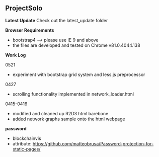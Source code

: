 ## ProjectSolo

**Latest Update**
Check out the latest_update folder

**Browser Requirements**
  - bootstrap4 --> please use IE 9 and above
  - the files are developed and tested on Chrome v81.0.4044.138


**Work Log**

0521
  - experiment with bootstrap grid system and less.js preprocessor

0427
  - scrolling functionality implemented in network_loader.html

0415-0416
  - modified and cleaned up R2D3 html barebone
  - added network graphs sample onto the html webpage
  
**password**
  - blockchainvis
  - attribute: https://github.com/matteobrusa/Password-protection-for-static-pages/
